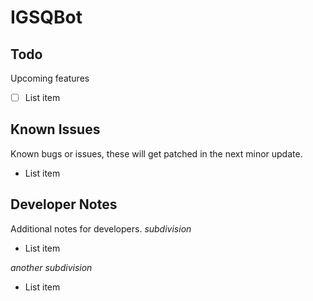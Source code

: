 # IGSQBot
 
## Todo
Upcoming features
 - [ ] List item

## Known Issues
Known bugs or issues, these will get patched in the next minor update.
 - List item

## Developer Notes
Additional notes for developers.
 *subdivision*
 - List item

  *another subdivision*
  - List item
